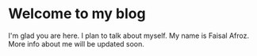 # Welcome to my blog

I'm glad you are here. 
I plan to talk about myself.
My name is Faisal Afroz. 
More info about me will be updated soon.
